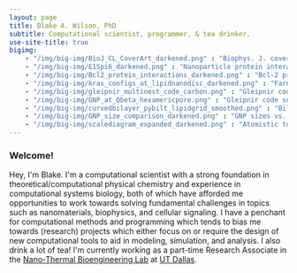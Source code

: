 ```yaml
---
layout: page
title: Blake A. Wilson, PhD
subtitle: Computational scientist, programmer, & tea drinker.
use-site-title: true
bigimg:
    - "/img/big-img/BioJ_CL_CoverArt_darkened.png" : "Biophys. J. cover art"
    - "/img/big-img/E1Spi6_darkened.png" : "Nanoparticle protein interaction"
    - "/img/big-img/Bcl2_protein_interactions_darkened.png" : "Bcl-2 protein interactions"    
    - "/img/big-img/kras_configs_at_lipidnanodisc_darkened.png" : "Farnesylated-Kras@Lipid-nanodisc"
    - "/img/big-img/gleipnir_multinest_code_carbon.png" : "Gleipnir code snippet"
    - "/img/big-img/GNP_at_Qbeta_hexamericpore.png" : "Gleipnir code snippet"      
    - "/img/big-img/curvedbilayer_pybilt_lipidgrid_smoothed.png" : "Bilayer surface grid from PyBILT analysis"
    - "/img/big-img/GNP_size_comparison_darkened.png" : "GNP sizes vs. a protein"
    - "/img/big-img/scalediagram_expanded_darkened.png" : "Atomistic to network dynamics scale diagram"                    
---
```

### Welcome!
Hey, I'm Blake. I'm a computational scientist with a strong foundation in theoretical/computational physical chemistry and experience in computational systems biology, both of which have afforded me opportunities to work towards solving fundamental challenges in topics such as nanomaterials, biophysics, and cellular signaling. I have a penchant for computational methods and programming which tends to bias me towards (research) projects which either focus on or require the design of new computational tools to aid in modeling, simulation, and analysis. I also drink a lot of tea! I'm currently working as a part-time Research Associate in the [Nano-Thermal Bioengineering Lab](https://openwetware.org/wiki/Qin) at [UT Dallas](https://www.utdallas.edu/).

